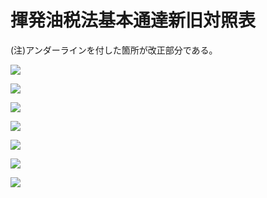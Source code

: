 # 揮発油税法基本通達新旧対照表

(注)アンダーラインを付した箇所が改正部分である。

![](https://www.nta.go.jp/tmp/a289d41b-9e29-43c7-b06a-39e22955af0c/images/5e776ba139fb2f472acab472f6082c128cccbaa48a3196234dbf5f4325a0c84b.jpg)

![](https://www.nta.go.jp/tmp/a289d41b-9e29-43c7-b06a-39e22955af0c/images/8c1457a655732fc38557d0769109dfdbbf0d1759291ef5ce84221d3290e4860a.jpg)

![](https://www.nta.go.jp/tmp/a289d41b-9e29-43c7-b06a-39e22955af0c/images/5791935ac76af8b242838a5305d3b06a3722c1948754d7cdf5bf3dccae8d0214.jpg)

![](https://www.nta.go.jp/tmp/a289d41b-9e29-43c7-b06a-39e22955af0c/images/db87ffd9f6432e28c83a630b4e23aa9be0d7847ae591e4c50ee374787673f09d.jpg)

![](https://www.nta.go.jp/tmp/a289d41b-9e29-43c7-b06a-39e22955af0c/images/e18e4067a5d88d7df9f8ee306ce9106c95378e2a57d4e9acb68fd5e196da9454.jpg)

![](https://www.nta.go.jp/tmp/a289d41b-9e29-43c7-b06a-39e22955af0c/images/6c78570c4006c7bf29bcc87b101611d3b2d9114b2c045d86cc7912ce2a85f002.jpg)

![](https://www.nta.go.jp/tmp/a289d41b-9e29-43c7-b06a-39e22955af0c/images/bd24acc7c0a8a4856d837d45998c7085838f9131e82cf169ea82872fca102693.jpg)